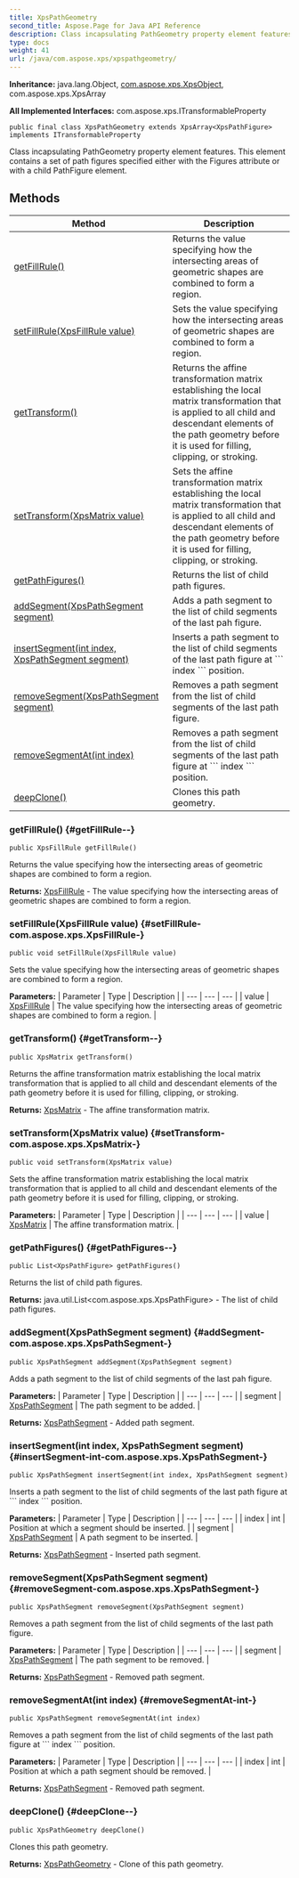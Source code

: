 ```yaml
---
title: XpsPathGeometry
second_title: Aspose.Page for Java API Reference
description: Class incapsulating PathGeometry property element features.
type: docs
weight: 41
url: /java/com.aspose.xps/xpspathgeometry/
---
```

**Inheritance:**
java.lang.Object, [com.aspose.xps.XpsObject](../../com.aspose.xps/xpsobject), com.aspose.xps.XpsArray

**All Implemented Interfaces:**
com.aspose.xps.ITransformableProperty
```
public final class XpsPathGeometry extends XpsArray<XpsPathFigure> implements ITransformableProperty
```

Class incapsulating PathGeometry property element features. This element contains a set of path figures specified either with the Figures attribute or with a child PathFigure element.
## Methods

| Method | Description |
| --- | --- |
| [getFillRule()](#getFillRule--) | Returns the value specifying how the intersecting areas of geometric shapes are combined to form a region. |
| [setFillRule(XpsFillRule value)](#setFillRule-com.aspose.xps.XpsFillRule-) | Sets the value specifying how the intersecting areas of geometric shapes are combined to form a region. |
| [getTransform()](#getTransform--) | Returns the affine transformation matrix establishing the local matrix transformation that is applied to all child and descendant elements of the path geometry before it is used for filling, clipping, or stroking. |
| [setTransform(XpsMatrix value)](#setTransform-com.aspose.xps.XpsMatrix-) | Sets the affine transformation matrix establishing the local matrix transformation that is applied to all child and descendant elements of the path geometry before it is used for filling, clipping, or stroking. |
| [getPathFigures()](#getPathFigures--) | Returns the list of child path figures. |
| [addSegment(XpsPathSegment segment)](#addSegment-com.aspose.xps.XpsPathSegment-) | Adds a path segment to the list of child segments of the last pah figure. |
| [insertSegment(int index, XpsPathSegment segment)](#insertSegment-int-com.aspose.xps.XpsPathSegment-) | Inserts a path segment to the list of child segments of the last path figure at \`\`\` index \`\`\` position. |
| [removeSegment(XpsPathSegment segment)](#removeSegment-com.aspose.xps.XpsPathSegment-) | Removes a path segment from the list of child segments of the last path figure. |
| [removeSegmentAt(int index)](#removeSegmentAt-int-) | Removes a path segment from the list of child segments of the last path figure at \`\`\` index \`\`\` position. |
| [deepClone()](#deepClone--) | Clones this path geometry. |
### getFillRule() {#getFillRule--}
```
public XpsFillRule getFillRule()
```


Returns the value specifying how the intersecting areas of geometric shapes are combined to form a region.

**Returns:**
[XpsFillRule](../../com.aspose.xps/xpsfillrule) - The value specifying how the intersecting areas of geometric shapes are combined to form a region.
### setFillRule(XpsFillRule value) {#setFillRule-com.aspose.xps.XpsFillRule-}
```
public void setFillRule(XpsFillRule value)
```


Sets the value specifying how the intersecting areas of geometric shapes are combined to form a region.

**Parameters:**
| Parameter | Type | Description |
| --- | --- | --- |
| value | [XpsFillRule](../../com.aspose.xps/xpsfillrule) | The value specifying how the intersecting areas of geometric shapes are combined to form a region. |

### getTransform() {#getTransform--}
```
public XpsMatrix getTransform()
```


Returns the affine transformation matrix establishing the local matrix transformation that is applied to all child and descendant elements of the path geometry before it is used for filling, clipping, or stroking.

**Returns:**
[XpsMatrix](../../com.aspose.xps/xpsmatrix) - The affine transformation matrix.
### setTransform(XpsMatrix value) {#setTransform-com.aspose.xps.XpsMatrix-}
```
public void setTransform(XpsMatrix value)
```


Sets the affine transformation matrix establishing the local matrix transformation that is applied to all child and descendant elements of the path geometry before it is used for filling, clipping, or stroking.

**Parameters:**
| Parameter | Type | Description |
| --- | --- | --- |
| value | [XpsMatrix](../../com.aspose.xps/xpsmatrix) | The affine transformation matrix. |

### getPathFigures() {#getPathFigures--}
```
public List<XpsPathFigure> getPathFigures()
```


Returns the list of child path figures.

**Returns:**
java.util.List<com.aspose.xps.XpsPathFigure> - The list of child path figures.
### addSegment(XpsPathSegment segment) {#addSegment-com.aspose.xps.XpsPathSegment-}
```
public XpsPathSegment addSegment(XpsPathSegment segment)
```


Adds a path segment to the list of child segments of the last pah figure.

**Parameters:**
| Parameter | Type | Description |
| --- | --- | --- |
| segment | [XpsPathSegment](../../com.aspose.xps/xpspathsegment) | The path segment to be added. |

**Returns:**
[XpsPathSegment](../../com.aspose.xps/xpspathsegment) - Added path segment.
### insertSegment(int index, XpsPathSegment segment) {#insertSegment-int-com.aspose.xps.XpsPathSegment-}
```
public XpsPathSegment insertSegment(int index, XpsPathSegment segment)
```


Inserts a path segment to the list of child segments of the last path figure at \`\`\` index \`\`\` position.

**Parameters:**
| Parameter | Type | Description |
| --- | --- | --- |
| index | int | Position at which a segment should be inserted. |
| segment | [XpsPathSegment](../../com.aspose.xps/xpspathsegment) | A path segment to be inserted. |

**Returns:**
[XpsPathSegment](../../com.aspose.xps/xpspathsegment) - Inserted path segment.
### removeSegment(XpsPathSegment segment) {#removeSegment-com.aspose.xps.XpsPathSegment-}
```
public XpsPathSegment removeSegment(XpsPathSegment segment)
```


Removes a path segment from the list of child segments of the last path figure.

**Parameters:**
| Parameter | Type | Description |
| --- | --- | --- |
| segment | [XpsPathSegment](../../com.aspose.xps/xpspathsegment) | The path segment to be removed. |

**Returns:**
[XpsPathSegment](../../com.aspose.xps/xpspathsegment) - Removed path segment.
### removeSegmentAt(int index) {#removeSegmentAt-int-}
```
public XpsPathSegment removeSegmentAt(int index)
```


Removes a path segment from the list of child segments of the last path figure at \`\`\` index \`\`\` position.

**Parameters:**
| Parameter | Type | Description |
| --- | --- | --- |
| index | int | Position at which a path segment should be removed. |

**Returns:**
[XpsPathSegment](../../com.aspose.xps/xpspathsegment) - Removed path segment.
### deepClone() {#deepClone--}
```
public XpsPathGeometry deepClone()
```


Clones this path geometry.

**Returns:**
[XpsPathGeometry](../../com.aspose.xps/xpspathgeometry) - Clone of this path geometry.
